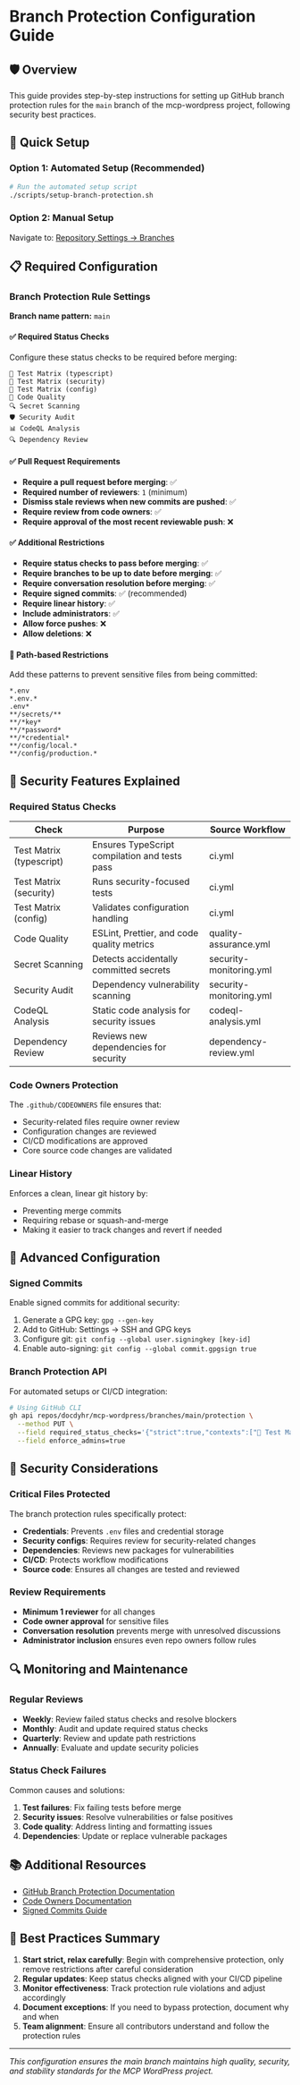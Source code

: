 # Branch Protection Configuration Guide

## 🛡️ Overview

This guide provides step-by-step instructions for setting up GitHub branch protection rules for the `main` branch
of the mcp-wordpress project, following security best practices.

## 🚀 Quick Setup

### Option 1: Automated Setup (Recommended)

```bash
# Run the automated setup script
./scripts/setup-branch-protection.sh
```

### Option 2: Manual Setup

Navigate to: [Repository Settings → Branches](https://github.com/docdyhr/mcp-wordpress/settings/branches)

## 📋 Required Configuration

### Branch Protection Rule Settings

**Branch name pattern:** `main`

#### ✅ Required Status Checks

Configure these status checks to be required before merging:

```text
🧪 Test Matrix (typescript)
🧪 Test Matrix (security)
🧪 Test Matrix (config)
🧹 Code Quality
🔍 Secret Scanning
🛡️ Security Audit
📊 CodeQL Analysis
🔍 Dependency Review
```

#### ✅ Pull Request Requirements

- **Require a pull request before merging**: ✅
- **Required number of reviewers**: `1` (minimum)
- **Dismiss stale reviews when new commits are pushed**: ✅
- **Require review from code owners**: ✅
- **Require approval of the most recent reviewable push**: ❌

#### ✅ Additional Restrictions

- **Require status checks to pass before merging**: ✅
- **Require branches to be up to date before merging**: ✅
- **Require conversation resolution before merging**: ✅
- **Require signed commits**: ✅ (recommended)
- **Require linear history**: ✅
- **Include administrators**: ✅
- **Allow force pushes**: ❌
- **Allow deletions**: ❌

#### 🚫 Path-based Restrictions

Add these patterns to prevent sensitive files from being committed:

```text
*.env
*.env.*
.env*
**/secrets/**
**/*key*
**/*password*
**/*credential*
**/config/local.*
**/config/production.*
```

## 🔐 Security Features Explained

### Required Status Checks

| Check | Purpose | Source Workflow |
|-------|---------|-----------------|
| Test Matrix (typescript) | Ensures TypeScript compilation and tests pass | ci.yml |
| Test Matrix (security) | Runs security-focused tests | ci.yml |
| Test Matrix (config) | Validates configuration handling | ci.yml |
| Code Quality | ESLint, Prettier, and code quality metrics | quality-assurance.yml |
| Secret Scanning | Detects accidentally committed secrets | security-monitoring.yml |
| Security Audit | Dependency vulnerability scanning | security-monitoring.yml |
| CodeQL Analysis | Static code analysis for security issues | codeql-analysis.yml |
| Dependency Review | Reviews new dependencies for security | dependency-review.yml |

### Code Owners Protection

The `.github/CODEOWNERS` file ensures that:

- Security-related files require owner review
- Configuration changes are reviewed
- CI/CD modifications are approved
- Core source code changes are validated

### Linear History

Enforces a clean, linear git history by:

- Preventing merge commits
- Requiring rebase or squash-and-merge
- Making it easier to track changes and revert if needed

## 🔧 Advanced Configuration

### Signed Commits

Enable signed commits for additional security:

1. Generate a GPG key: `gpg --gen-key`
2. Add to GitHub: Settings → SSH and GPG keys
3. Configure git: `git config --global user.signingkey [key-id]`
4. Enable auto-signing: `git config --global commit.gpgsign true`

### Branch Protection API

For automated setups or CI/CD integration:

```bash
# Using GitHub CLI
gh api repos/docdyhr/mcp-wordpress/branches/main/protection \
  --method PUT \
  --field required_status_checks='{"strict":true,"contexts":["🧪 Test Matrix"]}' \
  --field enforce_admins=true
```

## 🚨 Security Considerations

### Critical Files Protected

The branch protection rules specifically protect:

- **Credentials**: Prevents `.env` files and credential storage
- **Security configs**: Requires review for security-related changes
- **Dependencies**: Reviews new packages for vulnerabilities
- **CI/CD**: Protects workflow modifications
- **Source code**: Ensures all changes are tested and reviewed

### Review Requirements

- **Minimum 1 reviewer** for all changes
- **Code owner approval** for sensitive files
- **Conversation resolution** prevents merge with unresolved discussions
- **Administrator inclusion** ensures even repo owners follow rules

## 🔍 Monitoring and Maintenance

### Regular Reviews

- **Weekly**: Review failed status checks and resolve blockers
- **Monthly**: Audit and update required status checks
- **Quarterly**: Review and update path restrictions
- **Annually**: Evaluate and update security policies

### Status Check Failures

Common causes and solutions:

1. **Test failures**: Fix failing tests before merge
2. **Security issues**: Resolve vulnerabilities or false positives
3. **Code quality**: Address linting and formatting issues
4. **Dependencies**: Update or replace vulnerable packages

## 📚 Additional Resources

- [GitHub Branch Protection Documentation](https://docs.github.com/en/repositories/configuring-branches-and-merges-in-your-repository/defining-the-mergeability-of-pull-requests/about-protected-branches)
- [Code Owners Documentation](https://docs.github.com/en/repositories/managing-your-repositorys-settings-and-features/customizing-your-repository/about-code-owners)
- [Signed Commits Guide](https://docs.github.com/en/authentication/managing-commit-signature-verification/signing-commits)

## 🎯 Best Practices Summary

1. **Start strict, relax carefully**: Begin with comprehensive protection, only remove restrictions after careful consideration
2. **Regular updates**: Keep status checks aligned with your CI/CD pipeline
3. **Monitor effectiveness**: Track protection rule violations and adjust accordingly
4. **Document exceptions**: If you need to bypass protection, document why and when
5. **Team alignment**: Ensure all contributors understand and follow the protection rules

---

*This configuration ensures the main branch maintains high quality, security, and stability standards for the
MCP WordPress project.*
